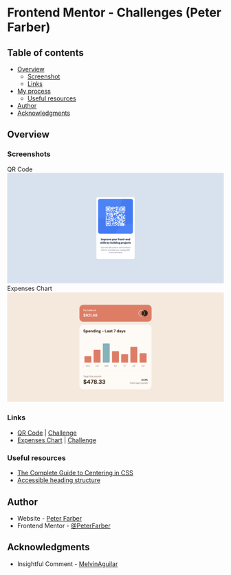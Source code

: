 # Frontend Mentor - Challenges (Peter Farber)

## Table of contents

- [Overview](#overview)
  - [Screenshot](#screenshot)
  - [Links](#links)
- [My process](#my-process)
  <!-- - [What I learned](#what-i-learned) -->
  - [Useful resources](#useful-resources)
- [Author](#author)
- [Acknowledgments](#acknowledgments)

## Overview

### Screenshots

QR Code![QR Code](src/core/qr-code/screenshot.png)
Expenses Chart![QR Code](src/core/expenses-chart/screenshot.png)

### Links

- [QR Code](https://peterfarber.github.io/FrontendMentor-QR_Code/index.html?page=qr-code) | [Challenge](https://www.frontendmentor.io/challenges/qr-code-component-iux_sIO_H)
- [Expenses Chart](https://peterfarber.github.io/FrontendMentor-QR_Code/index.html?page=expenses-chart) | [Challenge](https://www.frontendmentor.io/challenges/expenses-chart-component-e7yJBUdjwt)

<!-- ### What I learned -->

### Useful resources

- [The Complete Guide to Centering in CSS](https://moderncss.dev/resource-the-complete-guide-to-centering-in-css/)
- [Accessible heading structure](https://www.a11yproject.com/posts/how-to-accessible-heading-structure/)

## Author

- Website - [Peter Farber](https://peterfarber.github.io/FrontendMentor-QR_Code/)
- Frontend Mentor - [@PeterFarber](https://www.frontendmentor.io/profile/PeterFarber)

## Acknowledgments

- Insightful Comment - [MelvinAguilar](https://www.frontendmentor.io/profile/MelvinAguilar)
